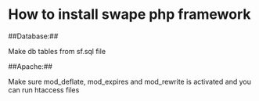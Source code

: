 # How to install swape php framework

##Database:##

Make db tables from sf.sql file

##Apache:##

Make sure mod_deflate, mod_expires and mod_rewrite is activated
and you can run htaccess files

